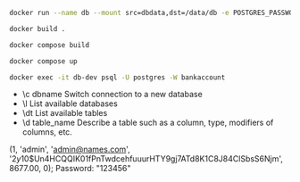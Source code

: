 ```bash
docker run --name db --mount src=dbdata,dst=/data/db -e POSTGRES_PASSWORD=root -p 5432:5432 -d postgres

docker build .

docker compose build

docker compose up

docker exec -it db-dev psql -U postgres -W bankaccount
```

- \c dbname	Switch connection to a new database
- \l	List available databases
- \dt	List available tables
- \d table_name	Describe a table such as a column, type, modifiers of columns, etc.

(1, 'admin', 'admin@names.com', '$2y$10$Un4HCQQIK01fPnTwdcehfuuurHTY9gj7ATd8K1C8J84ClSbsS6Njm', 8677.00, 0);
Password: "123456"